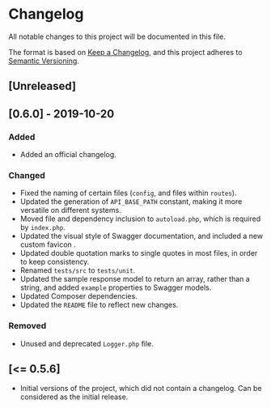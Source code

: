# Changelog
All notable changes to this project will be documented in this file.

The format is based on [Keep a Changelog](https://keepachangelog.com/en/1.0.0/),
and this project adheres to [Semantic Versioning](https://semver.org/spec/v2.0.0.html).

## [Unreleased]

## [0.6.0] - 2019-10-20

### Added
- Added an official changelog.

### Changed
- Fixed the naming of certain files (`config`, and files within `routes`).
- Updated the generation of `API_BASE_PATH` constant, making it more versatile on different systems.
- Moved file and dependency inclusion to `autoload.php`, which is required by `index.php`.
- Updated the visual style of Swagger documentation, and included a new custom favicon .
- Updated double quotation marks to single quotes in most files, in order to keep consistency.
- Renamed `tests/src` to `tests/unit`.
- Updated the sample response model to return an array, rather than a string, and added `example` properties to Swagger models.
- Updated Composer dependencies.
- Updated the `README` file to reflect new changes.

### Removed
- Unused and deprecated `Logger.php` file.

## [<= 0.5.6]

- Initial versions of the project, which did not contain a changelog. Can be considered as the initial release.
